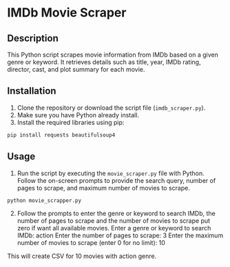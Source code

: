 # IMDb Movie Scraper

## Description
This Python script scrapes movie information from IMDb based on a given genre or keyword. It retrieves details such as title, year, IMDb rating, director, cast, and plot summary for each movie.

## Installation
1. Clone the repository or download the script file (`imdb_scraper.py`).
2. Make sure you have Python already install.
3. Install the required libraries using pip:
```sh
pip install requests beautifulsoup4
```

## Usage
1. Run the script by executing the `movie_scraper.py` file with Python. Follow the on-screen prompts to provide the search query, number of pages to scrape, and maximum number of movies to scrape.
```sh
python movie_scrapper.py
```
2. Follow the prompts to enter the genre or keyword to search IMDb, the number of pages to scrape and the number of movies to scrape put zero if want all available movies.
Enter a genre or keyword to search IMDb: action
Enter the number of pages to scrape: 3
Enter the maximum number of movies to scrape (enter 0 for no limit): 10

This will create CSV for 10 movies with action genre.
